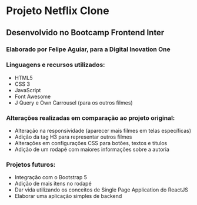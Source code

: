 # Projeto Netflix Clone
## Desenvolvido no Bootcamp Frontend Inter

### Elaborado por Felipe Aguiar, para a Digital Inovation One

### Linguagens e recursos utilizados:
- HTML5
- CSS 3
- JavaScript 
- Font Awesome
- J Query e Own Carrousel (para os outros filmes)

### Alterações realizadas em comparação ao projeto original:
- Alteração na responsividade (aparecer mais filmes em telas específicas)
- Adição da tag H3 para representar outros filmes
- Alterações em configurações CSS para botões, textos e títulos
- Adição de um rodapé com maiores informações sobre a autoria

### Projetos futuros:
- Integração com o Bootstrap 5
- Adição de mais itens no rodapé
- Dar vida utilizando os conceitos de Single Page Application do ReactJS
- Elaborar uma aplicação simples de backend
